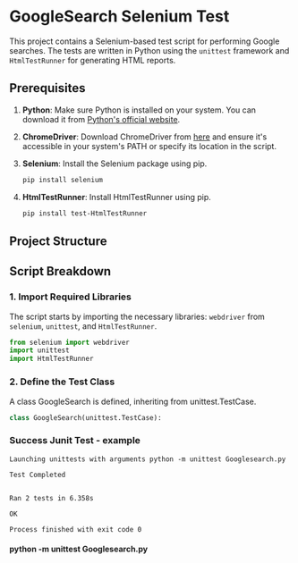 # GoogleSearch Selenium Test

This project contains a Selenium-based test script for performing Google searches. The tests are written in Python using the `unittest` framework and `HtmlTestRunner` for generating HTML reports.

## Prerequisites

1. **Python**: Make sure Python is installed on your system. You can download it from [Python's official website](https://www.python.org/downloads/).

2. **ChromeDriver**: Download ChromeDriver from [here](https://sites.google.com/a/chromium.org/chromedriver/downloads) and ensure it's accessible in your system's PATH or specify its location in the script.

3. **Selenium**: Install the Selenium package using pip.
    ```sh
    pip install selenium
    ```

4. **HtmlTestRunner**: Install HtmlTestRunner using pip.
    ```sh
    pip install test-HtmlTestRunner
    ```

## Project Structure


## Script Breakdown

### 1. Import Required Libraries

The script starts by importing the necessary libraries: `webdriver` from `selenium`, `unittest`, and `HtmlTestRunner`.

```python
from selenium import webdriver
import unittest
import HtmlTestRunner
```

### 2. Define the Test Class
A class GoogleSearch is defined, inheriting from unittest.TestCase.
```python
class GoogleSearch(unittest.TestCase):
```

### Success Junit Test - example
```
Launching unittests with arguments python -m unittest Googlesearch.py 

Test Completed


Ran 2 tests in 6.358s

OK

Process finished with exit code 0
```


#### python -m unittest Googlesearch.py
